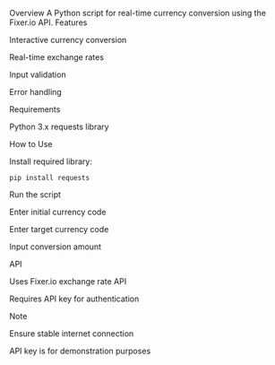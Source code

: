 Overview
A Python script for real-time currency conversion using the Fixer.io API.
Features

Interactive currency conversion

Real-time exchange rates

Input validation

Error handling

Requirements

Python 3.x
requests library

How to Use

Install required library:

`pip install requests`

Run the script

Enter initial currency code

Enter target currency code

Input conversion amount

API

Uses Fixer.io exchange rate API

Requires API key for authentication

Note

Ensure stable internet connection

API key is for demonstration purposes
